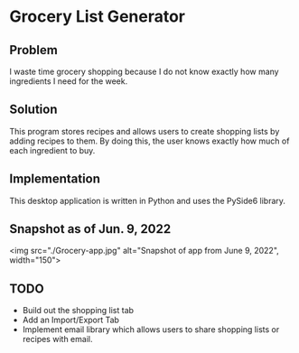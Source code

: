 # Grocery List Generator

## Problem
I waste time grocery shopping because I do not know exactly how many ingredients I need for the week.

## Solution
This program stores recipes and allows users to create shopping lists by adding recipes to them. By doing this, the user knows exactly how much of each ingredient to buy. 

## Implementation
This desktop application is written in Python and uses the PySide6 library.

## Snapshot as of Jun. 9, 2022
<img src="./Grocery-app.jpg" alt="Snapshot of app from June 9, 2022", width="150">


## TODO
- Build out the shopping list tab
- Add an Import/Export Tab
- Implement email library which allows users to share shopping lists or recipes with email.

